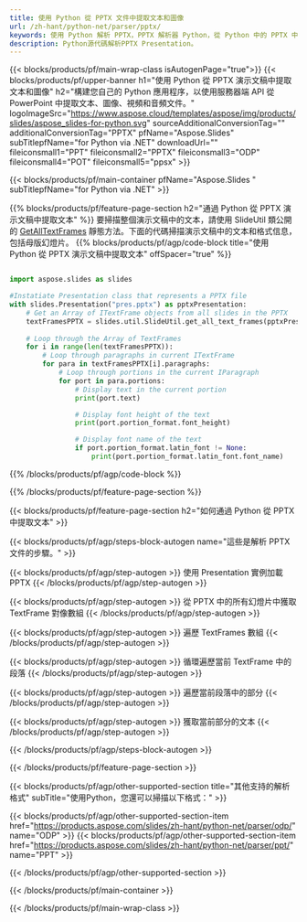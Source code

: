 ```yaml
---
title: 使用 Python 從 PPTX 文件中提取文本和圖像
url: /zh-hant/python-net/parser/pptx/
keywords: 使用 Python 解析 PPTX，PPTX 解析器 Python，從 Python 中的 PPTX 中提取數據，使用 Python 從 PPTX 中提取文本，使用 Python 從 PPTX 中提取圖像
description: Python源代碼解析PPTX Presentation。
---
```


{{< blocks/products/pf/main-wrap-class isAutogenPage="true">}}
{{< blocks/products/pf/upper-banner h1="使用 Python 從 PPTX 演示文稿中提取文本和圖像" h2="構建您自己的 Python 應用程序，以使用服務器端 API 從 PowerPoint 中提取文本、圖像、視頻和音頻文件。" logoImageSrc="https://www.aspose.cloud/templates/aspose/img/products/slides/aspose_slides-for-python.svg" sourceAdditionalConversionTag="" additionalConversionTag="PPTX" pfName="Aspose.Slides" subTitlepfName="for Python via .NET" downloadUrl="" fileiconsmall1="PPT" fileiconsmall2="PPTX" fileiconsmall3="ODP" fileiconsmall4="POT" fileiconsmall5="ppsx" >}}

{{< blocks/products/pf/main-container pfName="Aspose.Slides " subTitlepfName="for Python via .NET" >}}

{{% blocks/products/pf/feature-page-section  h2="通過 Python 從 PPTX 演示文稿中提取文本" %}}
要掃描整個演示文稿中的文本，請使用 SlideUtil 類公開的 [GetAllTextFrames](https://reference.aspose.com/slides/python-net/aspose.slides.util/slideutil/) 靜態方法。下面的代碼掃描演示文稿中的文本和格式信息，包括母版幻燈片。
{{% blocks/products/pf/agp/code-block title="使用 Python 從 PPTX 演示文稿中提取文本" offSpacer="true" %}}

```py

import aspose.slides as slides

#Instatiate Presentation class that represents a PPTX file
with slides.Presentation("pres.pptx") as pptxPresentation:
    # Get an Array of ITextFrame objects from all slides in the PPTX
    textFramesPPTX = slides.util.SlideUtil.get_all_text_frames(pptxPresentation, True)
    
    # Loop through the Array of TextFrames
    for i in range(len(textFramesPPTX)):
	    # Loop through paragraphs in current ITextFrame
        for para in textFramesPPTX[i].paragraphs:
            # Loop through portions in the current IParagraph
            for port in para.portions:
			    # Display text in the current portion
                print(port.text)

    			# Display font height of the text
                print(port.portion_format.font_height)

			    # Display font name of the text
                if port.portion_format.latin_font != None:
                    print(port.portion_format.latin_font.font_name)
```

{{% /blocks/products/pf/agp/code-block %}}

{{% /blocks/products/pf/feature-page-section %}}

{{< blocks/products/pf/feature-page-section  h2="如何通過 Python 從 PPTX 中提取文本" >}}

{{< blocks/products/pf/agp/steps-block-autogen name="這些是解析 PPTX 文件的步驟。" >}}

{{< blocks/products/pf/agp/step-autogen >}}
使用 Presentation 實例加載 PPTX
{{< /blocks/products/pf/agp/step-autogen >}}

{{< blocks/products/pf/agp/step-autogen >}}
從 PPTX 中的所有幻燈片中獲取 TextFrame 對像數組
{{< /blocks/products/pf/agp/step-autogen >}}

{{< blocks/products/pf/agp/step-autogen >}}
遍歷 TextFrames 數組
{{< /blocks/products/pf/agp/step-autogen >}}

{{< blocks/products/pf/agp/step-autogen >}}
循環遍歷當前 TextFrame 中的段落
{{< /blocks/products/pf/agp/step-autogen >}}

{{< blocks/products/pf/agp/step-autogen >}}
遍歷當前段落中的部分
{{< /blocks/products/pf/agp/step-autogen >}}

{{< blocks/products/pf/agp/step-autogen >}}
獲取當前部分的文本
{{< /blocks/products/pf/agp/step-autogen >}}

{{< /blocks/products/pf/agp/steps-block-autogen >}}

{{< /blocks/products/pf/feature-page-section >}}

{{< blocks/products/pf/agp/other-supported-section title="其他支持的解析格式" subTitle="使用Python，您還可以掃描以下格式：" >}}

{{< blocks/products/pf/agp/other-supported-section-item href="https://products.aspose.com/slides/zh-hant/python-net/parser/odp/" name="ODP" >}}
{{< blocks/products/pf/agp/other-supported-section-item href="https://products.aspose.com/slides/zh-hant/python-net/parser/ppt/" name="PPT" >}}


{{< /blocks/products/pf/agp/other-supported-section >}}

{{< /blocks/products/pf/main-container >}}
    
{{< /blocks/products/pf/main-wrap-class >}}